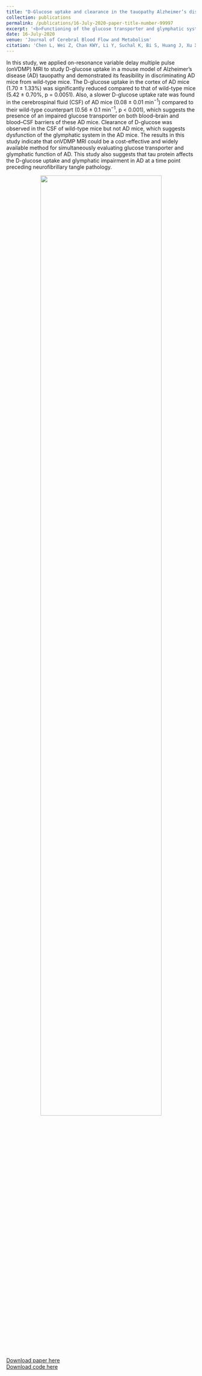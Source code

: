 ```yaml
---
title: "D-Glucose uptake and clearance in the tauopathy Alzheimer’s disease mouse brain detected by on-resonance variable delay multiple pulse MRI"
collection: publications
permalink: /publications/16-July-2020-paper-title-number-99997
excerpt: '<b>Functioning of the glucose transporter and glymphatic systems in the tauopathy AD mouse brain studied by onVDMP MRI and D-glucose infusion</b><br><center><img width = "80%" src="http://linchenmri.github.io/files/2020-JCBFM-onVDMP-AD.png" alt=""></center>'
date: 16-July-2020
venue: 'Journal of Cerebral Blood Flow and Metabolism'
citation: 'Chen L, Wei Z, Chan KWY, Li Y, Suchal K, Bi S, Huang J, Xu X, Wong PC, Lu H, van Zijl PCM, Li T, Xu J. D-Glucose uptake and clearance in the tauopathy Alzheimer's disease mouse brain detected by on-resonance variable delay multiple pulse MRI. Journal of Cerebral Blood Flow and Metabolism 2020; https://doi.org/10.1177/0271678X20941264'
---
```

In this study, we applied on-resonance variable delay multiple pulse (onVDMP) MRI to study D-glucose uptake in a mouse model of Alzheimer’s disease (AD) tauopathy and demonstrated its feasibility in discriminating AD mice from wild-type mice. The D-glucose uptake in the cortex of AD mice (1.70 ± 1.33%) was significantly reduced compared to that of wild-type mice (5.42 ± 0.70%, p = 0.0051). Also, a slower D-glucose uptake rate was found in the cerebrospinal fluid (CSF) of AD mice (0.08 ± 0.01 min<sup>−1</sup>) compared to their wild-type counterpart (0.56 ± 0.1 min<sup>−1</sup>, p < 0.001), which suggests the presence of an impaired glucose transporter on both blood–brain and blood–CSF barriers of these AD mice. Clearance of D-glucose was observed in the CSF of wild-type mice but not AD mice, which suggests dysfunction of the glymphatic system in the AD mice. The results in this study indicate that onVDMP MRI could be a cost-effective and widely available method for simultaneously evaluating glucose transporter and glymphatic function of AD. This study also suggests that tau protein affects the D-glucose uptake and glymphatic impairment in AD at a time point preceding neurofibrillary tangle pathology.

<center><img width = "80%" src="http://linchenmri.github.io/files/2020-JCBFM-onVDMP-AD.png" alt=""></center>
<br>
<a href='https://doi.org/10.1177/0271678X20941264'>Download paper here</a>
<br>
<a href='https://github.com/LinChenMRI/AD-OnVDMP.git' target="_blank">Download code here</a>